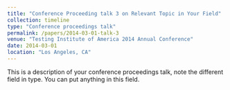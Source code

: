```yaml
---
title: "Conference Proceeding talk 3 on Relevant Topic in Your Field"
collection: timeline
type: "Conference proceedings talk"
permalink: /papers/2014-03-01-talk-3
venue: "Testing Institute of America 2014 Annual Conference"
date: 2014-03-01
location: "Los Angeles, CA"
---
```


This is a description of your conference proceedings talk, note the different field in type. You can put anything in this field.

